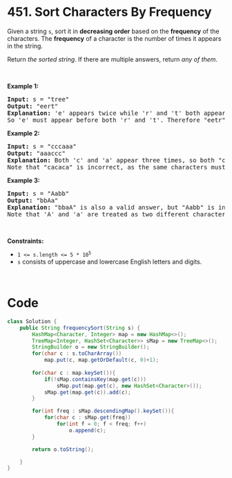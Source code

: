 # 451. Sort Characters By Frequency
<div><p>Given a string <code>s</code>, sort it in <strong>decreasing order</strong> based on the <strong>frequency</strong> of the characters. The <strong>frequency</strong> of a character is the number of times it appears in the string.</p>

<p>Return <em>the sorted string</em>. If there are multiple answers, return <em>any of them</em>.</p>

<p>&nbsp;</p>
<p><strong>Example 1:</strong></p>

<pre><strong>Input:</strong> s = "tree"
<strong>Output:</strong> "eert"
<strong>Explanation:</strong> 'e' appears twice while 'r' and 't' both appear once.
So 'e' must appear before both 'r' and 't'. Therefore "eetr" is also a valid answer.
</pre>

<p><strong>Example 2:</strong></p>

<pre><strong>Input:</strong> s = "cccaaa"
<strong>Output:</strong> "aaaccc"
<strong>Explanation:</strong> Both 'c' and 'a' appear three times, so both "cccaaa" and "aaaccc" are valid answers.
Note that "cacaca" is incorrect, as the same characters must be together.
</pre>

<p><strong>Example 3:</strong></p>

<pre><strong>Input:</strong> s = "Aabb"
<strong>Output:</strong> "bbAa"
<strong>Explanation:</strong> "bbaA" is also a valid answer, but "Aabb" is incorrect.
Note that 'A' and 'a' are treated as two different characters.
</pre>

<p>&nbsp;</p>
<p><strong>Constraints:</strong></p>

<ul>
	<li><code>1 &lt;= s.length &lt;= 5 * 10<sup>5</sup></code></li>
	<li><code>s</code> consists of uppercase and lowercase English letters and digits.</li>
<p>&nbsp;</p>
</div>

# Code

```java
class Solution {
    public String frequencySort(String s) {
        HashMap<Character, Integer> map = new HashMap<>();
        TreeMap<Integer, HashSet<Character>> sMap = new TreeMap<>();
        StringBuilder o = new StringBuilder();
        for(char c : s.toCharArray())
            map.put(c, map.getOrDefault(c, 0)+1);
        
        for(char c : map.keySet()){
            if(!sMap.containsKey(map.get(c)))
                sMap.put(map.get(c), new HashSet<Character>());
            sMap.get(map.get(c)).add(c);
        }

        for(int freq : sMap.descendingMap().keySet()){
            for(char c : sMap.get(freq))
                for(int f = 0; f < freq; f++)
                    o.append(c);
        }

        return o.toString();

    }
}
```